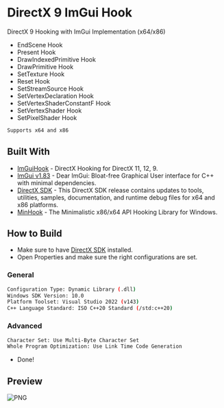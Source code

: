 # DirectX 9 ImGui Hook
DirectX 9 Hooking with ImGui Implementation (x64/x86)

- EndScene Hook
- Present Hook
- DrawIndexedPrimitive Hook
- DrawPrimitive Hook
- SetTexture Hook
- Reset Hook
- SetStreamSource Hook
- SetVertexDeclaration Hook
- SetVertexShaderConstantF Hook
- SetVertexShader Hook
- SetPixelShader Hook

```bash
Supports x64 and x86
```

## Built With
- [ImGuiHook](https://github.com/furkankadirguzeloglu/ImGuiHook) - DirectX Hooking for DirectX 11, 12, 9.
- [ImGui v1.83](https://github.com/ocornut/imgui) - Dear ImGui: Bloat-free Graphical User interface for C++ with minimal dependencies.
- [DirectX SDK](https://www.microsoft.com/en-us/download/details.aspx?id=6812) - This DirectX SDK release contains updates to tools, utilities, samples, documentation, and runtime debug files for x64 and x86 platforms.
- [MinHook](https://github.com/TsudaKageyu/minhook) - The Minimalistic x86/x64 API Hooking Library for Windows.

## How to Build
- Make sure to have [DirectX SDK](https://www.microsoft.com/en-us/download/details.aspx?id=6812) installed.
- Open Properties and make sure the right configurations are set.

### General
```bash
Configuration Type: Dynamic Library (.dll)
Windows SDK Version: 10.0
Platform Toolset: Visual Studio 2022 (v143)
C++ Language Standard: ISO C++20 Standard (/std:c++20)
```
### Advanced
```bash
Character Set: Use Multi-Byte Character Set
Whole Program Optimization: Use Link Time Code Generation
```
- Done!

## Preview
![PNG](https://i.imgur.com/HOn8esl.png)
